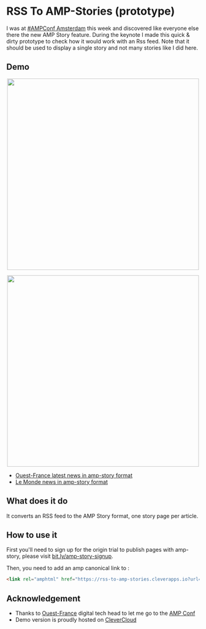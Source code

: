 # RSS To AMP-Stories (prototype)


I was at [#AMPConf Amsterdam](https://www.ampproject.org/amp-conf/) this week and discovered like everyone else there the new AMP Story feature.
During the keynote I made this quick & dirty prototype to check how it would work with an Rss feed.
Note that it should be used to display a single story and not many stories like I did here.


## Demo


<p align="center">
<a href="http://rss-to-amp-stories.cleverapps.io/?url=https://www.ouest-france.fr/rss-en-continu.xml"><img src="https://media.giphy.com/media/8qwXLKphSk7BllIhej/giphy.gif" height="500"/></a>
</p>

<p align="center">
<a href="http://rss-to-amp-stories.cleverapps.io/?url=https://www.ouest-france.fr/rss-en-continu.xml"><img src="https://media.giphy.com/media/348tg0t7mxPkwYIlD1/giphy.gif" height="500"/></a>
</p>

- [Ouest-France latest news in amp-story format](http://rss-to-amp-stories.cleverapps.io/?url=https://www.ouest-france.fr/rss-en-continu.xml)
- [Le Monde news in amp-story format](http://rss-to-amp-stories.cleverapps.io/?url=http://www.lemonde.fr/rss/une.xml)

## What does it do

It converts an RSS feed to the AMP Story format, one story page per article.

## How to use it

First you'll need to sign up for the origin trial to publish pages with amp-story, please visit [bit.ly/amp-story-signup](bit.ly/amp-story-signup).

Then, you need to add an amp canonical link to :

```html
<link rel="amphtml" href="https://rss-to-amp-stories.cleverapps.io?url={your-rss-feed-url}">
```

## Acknowledgement

- Thanks to [Ouest-France](https://www.ouest-france.fr) digital tech head to let me go to the [AMP Conf](https://www.ampproject.org/amp-conf/)
- Demo version is proudly hosted on [CleverCloud](https://clever-cloud.com)
